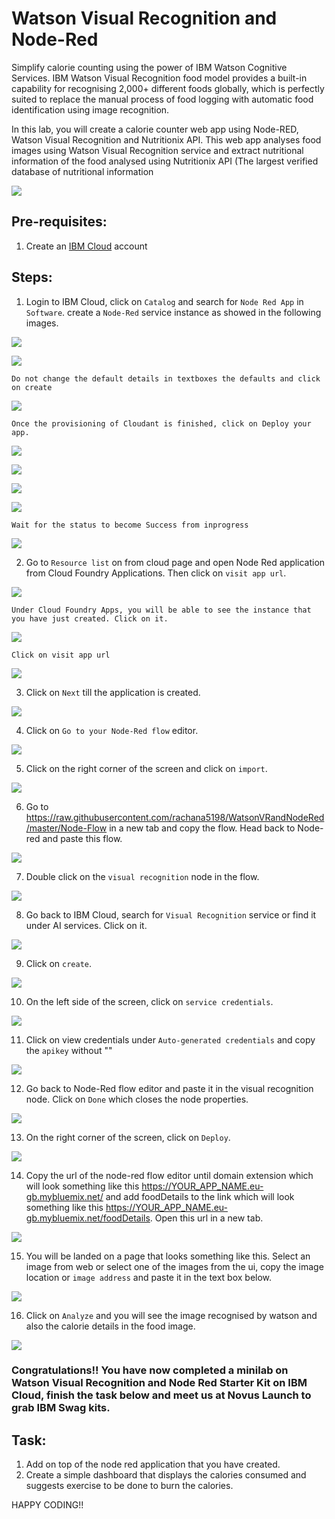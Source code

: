 # Watson Visual Recognition and Node-Red

Simplify calorie counting using the power of IBM Watson Cognitive Services. IBM Watson Visual Recognition food model provides a built-in capability for recognising 2,000+ different foods globally, which is perfectly suited to replace the manual process of food logging with automatic food identification using image recognition.

In this lab, you will create a calorie counter web app using Node-RED, Watson Visual Recognition and Nutritionix API. This web app analyses food images using Watson Visual Recognition service and extract nutritional information of the food analysed using Nutritionix API (The largest verified database of nutritional information

![](img/flowdiagram.png)

## Pre-requisites:

1. Create an [IBM Cloud](https://cloud.ibm.com/login) account

## Steps:

1. Login to IBM Cloud, click on ``Catalog`` and search for ``Node Red App`` in ``Software``. create a ``Node-Red`` service instance as showed in the following images.

![](img/noderedsearch.png)

![](img/instancecreateNR.png)

``Do not change the default details in textboxes the defaults and click on create``

![](img/noderedcreate01.png)

``Once the provisioning of Cloudant is finished, click on Deploy your app.``

![](img/noderedcreate02.png)

![](img/noderedcreate03.png)

![](img/noderedcreate04.png)

![](img/noderedcreate05.png)

``Wait for the status to become Success from inprogress``

![](img/noderedcreate06.png)

2. Go to ``Resource list`` on from cloud page and open Node Red application from Cloud Foundry Applications. Then click on ``visit app url``.

![](img/noderedfind01.png)

``Under Cloud Foundry Apps, you will be able to see the instance that you have just created. Click on it.``

![](img/noderedfind02.png)

``Click on visit app url``

![](img/visitappurl.png)

3. Click on ``Next`` till the application is created.

![](img/noderednext.png)

4. Click on ``Go to your Node-Red flow`` editor.

![](img/nrvisitapp.png)

5. Click on the right corner of the screen and click on ``import``.

![](img/nrimport.png)

6. Go to https://raw.githubusercontent.com/rachana5198/WatsonVRandNodeRed/master/Node-Flow in a new tab and copy the flow. Head back to Node-red and paste this flow.

![](img/nrimport1.png)

7. Double click on the ``visual recognition`` node in the flow.

![](img/flowvrnode.png)

8. Go back to IBM Cloud, search for ``Visual Recognition`` service or find it under AI services. Click on it.

![](img/instancecreateVR.png)

9. Click on ``create``.

![](img/instancecreateVR-1.png)

10. On the left side of the screen, click on ``service credentials``.

![](img/servicecredVR.png)

11. Click on view credentials under ``Auto-generated credentials`` and copy the ``apikey`` without ""

![](img/apikeyVR.png)

12. Go back to Node-Red flow editor and paste it in the visual recognition node. Click on ``Done`` which closes the node properties.

![](img/nrcopyapivr.png)

13. On the right corner of the screen, click on ``Deploy``.

![](img/nrdeployflow.png)

14. Copy the url of the node-red flow editor until domain extension which will look something like this https://YOUR_APP_NAME.eu-gb.mybluemix.net/ and add foodDetails to the link which will look something like this https://YOUR_APP_NAME.eu-gb.mybluemix.net/foodDetails. Open this url in a new tab.

![](img/nrurlcopy.png)

15. You will be landed on a page that looks something like this. Select an image from web or select one of the images from the ui, copy the image location or ``image address`` and paste it in the text box below.

![](img/output01.png)

16. Click on ``Analyze`` and you will see the image recognised by watson and also the calorie details in the food image.

![](img/output02.png)

### Congratulations!! You have now completed a minilab on Watson Visual Recognition and Node Red Starter Kit on IBM Cloud, finish the task below and meet us at Novus Launch to grab IBM Swag kits.

## Task:
1. Add on top of the node red application that you have created.
2. Create a simple dashboard that displays the calories consumed and suggests exercise to be done to burn the calories.

HAPPY CODING!!
